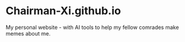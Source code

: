# Chairman-Xi.github.io
My personal website - with AI tools to help my fellow comrades make memes about me.
